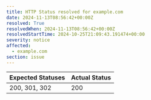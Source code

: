 ```yaml
---
title: HTTP Status resolved for example.com
date: 2024-11-13T08:56:42+00:00Z
resolved: True
resolvedWhen: 2024-11-13T08:56:42+00:00Z
resolvedStartTime: 2024-10-25T21:09:43.191474+00:00
severity: notice
affected:
  - example.com
section: issue
---
```


| Expected Statuses | Actual Status  |
|-------------------|----------------|
| 200, 301, 302 | 200 |
